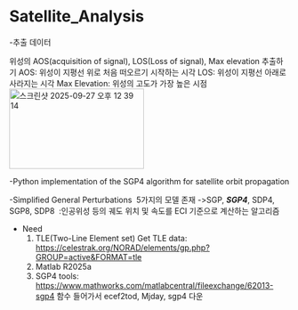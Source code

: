 # Satellite_Analysis

-추출 데이터

위성의 AOS(acquisition of signal), LOS(Loss of signal), Max elevation 추출하기 
AOS: 위성이 지평선 위로 처음 떠오르기 시작하는 시각
LOS: 위성이 지평선 아래로 사라지는 시각
Max Elevation: 위성의 고도가 가장 높은 시점
​
​<img width="242" height="144" alt="스크린샷 2025-09-27 오후 12 39 14" src="https://github.com/user-attachments/assets/e4169b65-b509-4c8b-bf15-d126ff241275" />



-Python implementation of the SGP4 algorithm for satellite orbit propagation

-Simplified General Perturbations
​  5가지의 모델 존재
  ->SGP, ***SGP4***, SDP4, SGP8, SDP8
​  :인공위성 등의 궤도 위치 및 속도를 ECI 기준으로 계산하는 알고리즘


- Need
  1. TLE(Two-Line Element set)
    Get TLE data: https://celestrak.org/NORAD/elements/gp.php?GROUP=active&FORMAT=tle
  2. Matlab R2025a
  3. SGP4 tools: https://www.mathworks.com/matlabcentral/fileexchange/62013-sgp4
     함수 들어가서 ecef2tod, Mjday, sgp4 다운
